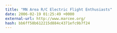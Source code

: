 ```yaml
---
title: "MN Area R/C Electric Flight Enthusiasts"
date: 2006-02-19 01:25:49 +0000
external-url: http://www.marcee.org/
hash: bb6ff58b612215d884c4371efc9b7f24
---
```



